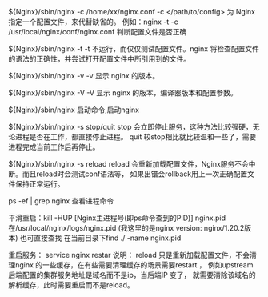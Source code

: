 
${Nginx}/sbin/nginx -c /home/xx/nginx.conf
-c </path/to/config> 为 Nginx 指定一个配置文件，来代替缺省的。
例如：nginx -t -c /usr/local/nginx/conf/nginx.conf 判断配置文件是否正确

${Nginx}/sbin/nginx -t
-t 不运行，而仅仅测试配置文件。nginx 将检查配置文件的语法的正确性，并尝试打开配置文件中所引用到的文件。

${Nginx}/sbin/nginx -v
-v 显示 nginx 的版本。

${Nginx}/sbin/nginx -V
-V 显示 nginx 的版本，编译器版本和配置参数。

${Nginx}/sbin/nginx
启动命令,启动nginx

${Nginx}/sbin/nginx -s stop/quit
stop 会立即停止服务，这种方法比较强硬，无论进程是否在工作，都直接停止进程。
quit 较stop相比就比较温和一些了，需要进程完成当前工作后再停止。


${Nginx}/sbin/nginx -s reload
reload 会重新加载配置文件，Nginx服务不会中断。而且reload时会测试conf语法等，
如果出错会rollback用上一次正确配置文件保持正常运行。


ps -ef | grep nginx
查看进程命令

平滑重启：kill -HUP [Nginx主进程号(即ps命令查到的PID)]
nginx.pid在/usr/local/nginx/logs/nginx.pid (我这里的是nginx version: nginx/1.20.2版本)
也可直接查找
在当前目录下find ./ -name nginx.pid

 重启服务： service nginx restar
说明：
reload 只是重新加载配置文件，不会清理nginx 的一些缓存，在有些需要清理缓存的场景需要restart ，
例如upstream 后端配置的集群服务地址是域名而不是ip，当后端IP 变了，
就需要清除该域名的解析缓存，此时需要重启而不是reload。